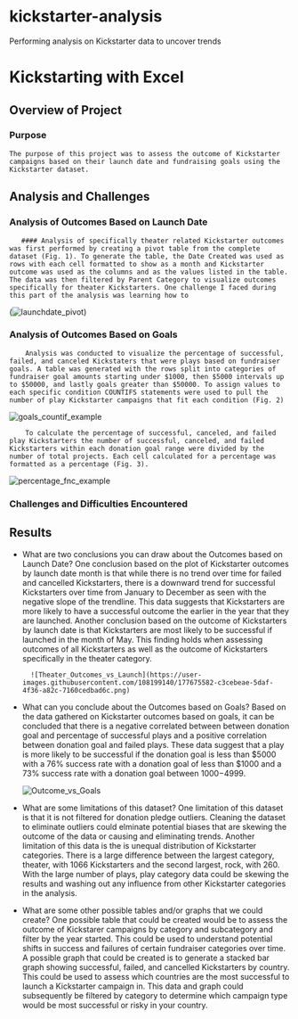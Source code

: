# kickstarter-analysis
Performing analysis on Kickstarter data to uncover trends
# Kickstarting with Excel

## Overview of Project

### Purpose
    The purpose of this project was to assess the outcome of Kickstarter campaigns based on their launch date and fundraising goals using the Kickstarter dataset. 
## Analysis and Challenges

### Analysis of Outcomes Based on Launch Date
       #### Analysis of specifically theater related Kickstarter outcomes was first performed by creating a pivot table from the complete dataset (Fig. 1). To generate the table, the Date Created was used as rows with each cell formatted to show as a month and Kickstarter outcome was used as the columns and as the values listed in the table. The data was then filtered by Parent Category to visualize outcomes specifically for theater Kickstarters. One challenge I faced during this part of the analysis was learning how to 

(![launchdate_pivot](https://user-images.githubusercontent.com/108199140/177675306-31fed971-c1ae-4592-8504-b1141ab32692.PNG))

### Analysis of Outcomes Based on Goals
        Analysis was conducted to visualize the percentage of successful, failed, and canceled Kickstaters that were plays based on fundraiser goals. A table was generated with the rows split into categories of fundraiser goal amounts starting under $1000, then $5000 intervals up to $50000, and lastly goals greater than $50000. To assign values to each specific condition COUNTIFS statements were used to pull the number of play Kickstarter campaigns that fit each condition (Fig. 2)

![goals_countif_example](https://user-images.githubusercontent.com/108199140/177675520-53fe3f83-4a28-4c88-9708-4fd390b77e95.PNG)


        To calculate the percentage of successful, canceled, and failed play Kickstarters the number of successful, canceled, and failed Kickstarters within each donation goal range were divided by the number of total projects. Each cell calculated for a percentage was formatted as a percentage (Fig. 3). 

![percentage_fnc_example](https://user-images.githubusercontent.com/108199140/177675545-7e174539-db06-4be2-b6b9-fa7a571a0863.PNG)


### Challenges and Difficulties Encountered

## Results

- What are two conclusions you can draw about the Outcomes based on Launch Date?
        One conclusion based on the plot of Kickstarter outcomes by launch date month is that while there is no trend over time for failed and cancelled Kickstarters, there is a downward trend for successful Kickstarters over time from January to December as seen with the negative slope of the trendline. This data suggests that Kickstarters are more likely to have a successful outcome the earlier in the year that they are launched. Another conclusion based on the outcome of Kickstarters by launch date is that Kickstarters are most likely to be successful if launched in the month of May. This finding holds when assessing outcomes of all Kickstarters as well as the outcome of Kickstarters specifically in the theater category.
        
        ![Theater_Outcomes_vs_Launch](https://user-images.githubusercontent.com/108199140/177675582-c3cebeae-5daf-4f36-a82c-7160cedbad6c.png)


- What can you conclude about the Outcomes based on Goals?
        Based on the data gathered on Kickstarter outcomes based on goals, it can be concluded that there is a negative correlated between between donation goal and percentage of successful plays and a positive correlation between donation goal and failed plays. These data suggest that a play is more likely to be successful if the donation goal is less than $5000 with a 76% success rate with a donation goal of less than $1000 and a 73% success rate with a donation goal between $1000-$4999. 

    ![Outcome_vs_Goals](https://user-images.githubusercontent.com/108199140/177675607-151d4c1f-1fa6-4135-9432-c6ae2706d72d.png)


- What are some limitations of this dataset?
        One limitation of this dataset is that it is not filtered for donation pledge outliers. Cleaning the dataset to eliminate outliers could elminate potential biases that are skewing the outcome of the data or causing and eliminating trends. Another limitation of this data is the is unequal distribution of Kickstarter categories. There is a large difference between the largest category, theater, with 1066 Kickstarters and the second largest, rock, with 260. With the large number of plays, play category data could be skewing the results and washing out any influence from other Kickstarter categories in the analysis. 

- What are some other possible tables and/or graphs that we could create?
        One possible table that could be created would be to assess the outcome of Kickstarer campaigns by category and subcategory and filter by the year started. This could be used to understand potential shifts in success and failures of certain fundraiser categories over time. A possible graph that could be created is to generate a stacked bar graph showing successful, failed, and cancelled Kickstarters by country. This could be used to assess which countries are the most successful to launch a Kickstarter campaign in. This data and graph could subsequently be filtered by category to determine which campaign type would be most successful or risky in your country. 
